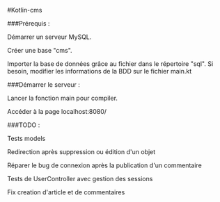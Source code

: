 #Kotlin-cms

###Prérequis :

Démarrer un serveur MySQL.

Créer une base "cms".

Importer la base de données grâce au fichier dans le répertoire "sql". Si besoin, modifier les informations de la BDD sur le fichier main.kt

###Démarrer le serveur :

Lancer la fonction main pour compiler.

Accéder à la page localhost:8080/


###TODO :

Tests models

Redirection après suppression ou édition d'un objet

Réparer le bug de connexion après la publication d'un commentaire

Tests de UserController avec gestion des sessions

Fix creation d'article et de commentaires
